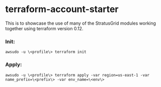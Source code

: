 # terraform-account-starter

This is to showcase the use of many of the StratusGrid modules working together using terraform version 0.12.

### Init:
```
awsudo -u \<profile\> terraform init
```

### Apply:
```
awsudo -u \<profile\> terraform apply -var region=us-east-1 -var name_prefix=\<prefix\> -var env_name=\<env\>
```